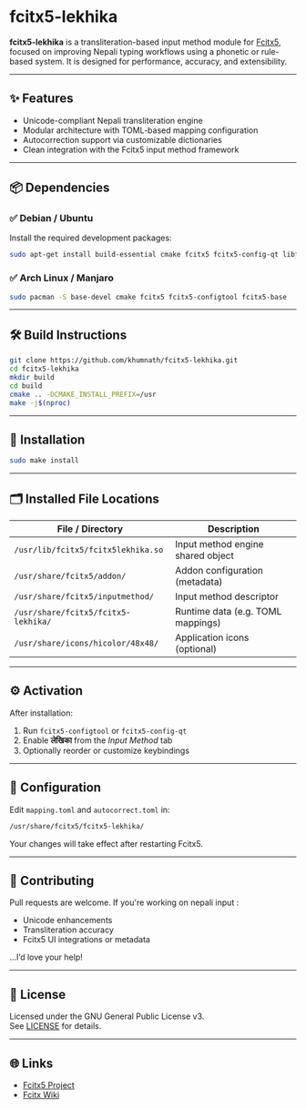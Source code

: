 
# fcitx5-lekhika

**fcitx5-lekhika** is a transliteration-based input method module for [Fcitx5](https://github.com/fcitx/fcitx5), focused on improving Nepali typing workflows using a phonetic or rule-based system. It is designed for performance, accuracy, and extensibility.

---

## ✨ Features

- Unicode-compliant Nepali transliteration engine  
- Modular architecture with TOML-based mapping configuration  
- Autocorrection support via customizable dictionaries  
- Clean integration with the Fcitx5 input method framework

---

## 📦 Dependencies

### ✅ Debian / Ubuntu

Install the required development packages:

```bash
sudo apt-get install build-essential cmake fcitx5 fcitx5-config-qt libfcitx5core-dev libfcitx5config-dev libfcitx5utils-dev
```

### ✅ Arch Linux / Manjaro

```bash
sudo pacman -S base-devel cmake fcitx5 fcitx5-configtool fcitx5-base
```

---

## 🛠️ Build Instructions

```bash
git clone https://github.com/khumnath/fcitx5-lekhika.git
cd fcitx5-lekhika
mkdir build
cd build
cmake .. -DCMAKE_INSTALL_PREFIX=/usr
make -j$(nproc)
```

---

## 🚀 Installation

```bash
sudo make install
```

---

## 🗂️ Installed File Locations

| File / Directory                      | Description                         |
|--------------------------------------|-------------------------------------|
| `/usr/lib/fcitx5/fcitx5lekhika.so`   | Input method engine shared object   |
| `/usr/share/fcitx5/addon/`           | Addon configuration (metadata)      |
| `/usr/share/fcitx5/inputmethod/`     | Input method descriptor             |
| `/usr/share/fcitx5/fcitx5-lekhika/`  | Runtime data (e.g. TOML mappings)   |
| `/usr/share/icons/hicolor/48x48/`    | Application icons (optional)        |

---

## ⚙️ Activation

After installation:
1. Run `fcitx5-configtool` or `fcitx5-config-qt`  
2. Enable **लेखिका** from the *Input Method* tab  
3. Optionally reorder or customize keybindings

---

## 🧩 Configuration

Edit `mapping.toml` and `autocorrect.toml` in:

```bash
/usr/share/fcitx5/fcitx5-lekhika/
```

Your changes will take effect after restarting Fcitx5.

---

## 🤝 Contributing

Pull requests are welcome. If you're working on nepali input :
- Unicode enhancements  
- Transliteration accuracy  
- Fcitx5 UI integrations or metadata  

…I’d love your help!

---

## 📜 License

Licensed under the GNU General Public License v3.  
See [LICENSE](./LICENSE) for details.

---

## 🌐 Links

- [Fcitx5 Project](https://github.com/fcitx/fcitx5)
- [Fcitx Wiki](https://fcitx-im.org/wiki/)
